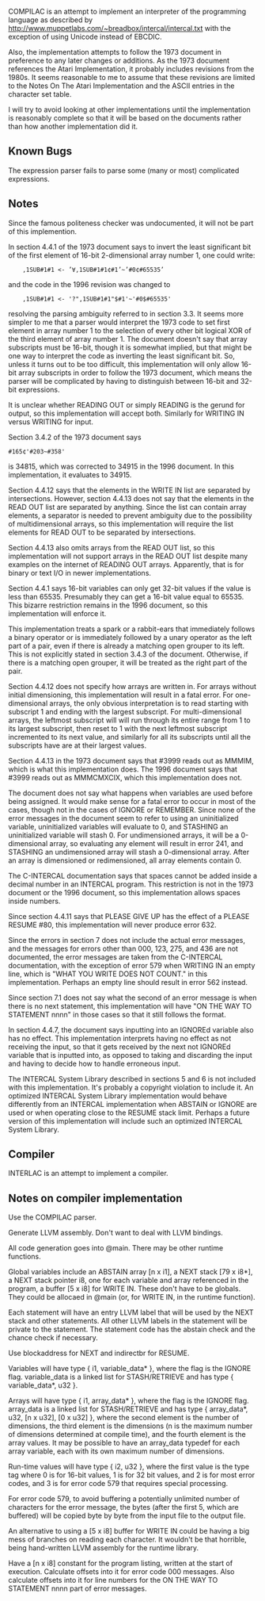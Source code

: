 COMPILAC is an attempt to implement an interpreter of the programming
language as described by
http://www.muppetlabs.com/~breadbox/intercal/intercal.txt
with the exception of using Unicode instead of EBCDIC.

Also, the implementation attempts to follow the 1973 document in
preference to any later changes or additions.  As the 1973 document
references the Atari Implementation, it probably includes revisions
from the 1980s.  It seems reasonable to me to assume that these
revisions are limited to the Notes On The Atari Implementation and
the ASCII entries in the character set table.

I will try to avoid looking at other implementations until the
implementation is reasonably complete so that it will be based on
the documents rather than how another implementation did it.

Known Bugs
----------
The expression parser fails to parse some (many or most) complicated
expressions.

Notes
-----
Since the famous politeness checker was undocumented, it will not be
part of this implemention.

In section 4.4.1 of the 1973 document says
  to invert the least significant bit of the first element of 16-bit
  2-dimensional array number 1, one could write:
```
    ,1SUB#1#1 <- ’∀,1SUB#1#1¢#1’~’#0¢#65535’
```
and the code in the 1996 revision was changed to
```
    ,1SUB#1#1 <- '?",1SUB#1#1"$#1'~'#0$#65535'
```
resolving the parsing ambiguity referred to in section 3.3.  It seems
more simpler to me that a parser would interpret the 1973 code to set
first element in array number 1 to the selection of every other bit
logical XOR of the third element of array number 1.  The document doesn't
say that array subscripts must be 16-bit, though it is somewhat implied,
but that might be one way to interpret the code as inverting the least
significant bit.  So, unless it turns out to be too difficult, this
implementation will only allow 16-bit array subscripts in order to follow
the 1973 document, which means the parser will be complicated by having
to distinguish between 16-bit and 32-bit expressions.

It is unclear whether READING OUT or simply READING is the gerund for
output, so this implementation will accept both.  Similarly for
WRITING IN versus WRITING for input.

Section 3.4.2 of the 1973 document says
```
#165¢'#203~#358'
```
is 34815, which was corrected to 34915 in the 1996 document.  In this
implementation, it evaluates to 34915.

Section 4.4.12 says that the elements in the WRITE IN list are separated
by intersections.  However, section 4.4.13 does not say that the elements
in the READ OUT list are separated by anything.  Since the list can
contain array elements, a separator is needed to prevent ambiguity
due to the possibility of multidimensional arrays, so this implementation
will require the list elements for READ OUT to be separated by
intersections.

Section 4.4.13 also omits arrays from the READ OUT list, so this
implementation will not support arrays in the READ OUT list despite many
examples on the internet of READING OUT arrays.  Apparently, that is
for binary or text I/O in newer implementations.

Section 4.4.1 says 16-bit variables can only get 32-bit values if the
value is less than 65535.  Presumably they can get a 16-bit value equal
to 65535.  This bizarre restriction remains in the 1996 document, so
this implementation will enforce it.

This implementation treats a spark or a rabbit-ears that immediately
follows a binary operator or is immediately followed by a unary operator
as the left part of a pair, even if there is already a matching open
grouper to its left.  This is not explicitly stated in section 3.4.3 of
the document.  Otherwise, if there is a matching open grouper, it will be
treated as the right part of the pair.

Section 4.4.12 does not specify how arrays are written in.  For
arrays without initial dimensioning, this implementation will result in
a fatal error.  For one-dimensional arrays, the only obvious
interpretation is to read starting with subscript 1 and ending with the
largest subscript.  For multi-dimensional arrays, the leftmost subscript
will will run through its entire range from 1 to its largest subscript,
then reset to 1 with the next leftmost subscript incremented to its
next value, and similarly for all its subscripts until all the subscripts
have are at their largest values.

Section 4.4.13 in the 1973 document says that #3999 reads out as MMMIM,
which is what this implementation does.  The 1996 document says that
#3999 reads out as MMMCMXCIX, which this implementation does not.

The document does not say what happens when variables are used before
being assigned.  It would make sense for a fatal error to occur in
most of the cases, though not in the cases of IGNORE or REMEMBER.  Since
none of the error messages in the document seem to refer to using an
uninitialized variable, uninitialized variables will evaluate to 0,
and STASHING an uninitialized variable will stash 0.  For undimensioned
arrays, it will be a 0-dimensional array, so evaluating any element
will result in error 241, and STASHING an undimensioned array will stash
a 0-dimensional array.  After an array is dimensioned or redimensioned,
all array elements contain 0.

The C-INTERCAL documentation says that spaces cannot be added inside a
decimal number in an INTERCAL program.  This restriction is not in the
1973 document or the 1996 document, so this implementation allows spaces
inside numbers.

Since section 4.4.11 says that PLEASE GIVE UP has the effect of a PLEASE
RESUME #80, this implementation will never produce error 632.

Since the errors in section 7 does not include the actual error messages,
and the messages for errors other than 000, 123, 275, and 436 are not
documented, the error messages are taken from the C-INTERCAL documentation,
with the exception of error 579 when WRITING IN an empty line, which is
"WHAT YOU WRITE DOES NOT COUNT." in this implementation.  Perhaps an
empty line should result in error 562 instead.

Since section 7.1 does not say what the second of an error message is
when there is no next statement, this implementation will have "ON THE
WAY TO STATEMENT nnnn" in those cases so that it still follows the
format.

In section 4.4.7, the document says inputting into an IGNOREd variable
also has no effect.  This implementation interprets having no effect as
not receiving the input, so that it gets received by the next not IGNOREd
variable that is inputted into, as opposed to taking and discarding the
input and having to decide how to handle erroneous input.

The INTERCAL System Library described in sections 5 and 6 is not
included with this implementation.  It's probably a copyright violation
to include it.  An optimized INTERCAL System Library implementation
would behave differently from an INTERCAL implementation when ABSTAIN or
IGNORE are used or when operating close to the RESUME stack limit.
Perhaps a future version of this implementation will include such an
optimized INTERCAL System Library.

Compiler
--------
INTERLAC is an attempt to implement a compiler.

## Notes on compiler implementation
Use the COMPILAC parser.

Generate LLVM assembly.  Don't want to deal with LLVM bindings.

All code generation goes into @main.  There may be other runtime functions.

Global variables include an ABSTAIN array [n x i1], a NEXT stack [79 x i8*],
a NEXT stack pointer i8, one for each variable and array referenced in
the program, a buffer [5 x i8] for WRITE IN.  These don't have to be globals.
They could be allocaed in @main (or, for WRITE IN, in the runtime function).

Each statement will have an entry LLVM label that will be used by the NEXT
stack and other statements.  All other LLVM labels in the statement will
be private to the statement.  The statement code has the abstain check and
the chance check if necessary.

Use blockaddress for NEXT and indirectbr for RESUME.

Variables will have type { i1, variable_data* }, where the flag is the IGNORE
flag.  variable_data is a linked list for STASH/RETRIEVE and has type
{ variable_data*, u32 }.

Arrays will have type { i1, array_data* }, where the flag is the IGNORE
flag.  array_data is a linked list for STASH/RETRIEVE and has type
{ array_data*, u32, [n x u32], [0 x u32] }, where the second element is the
number of dimensions, the third element is the dimensions (n is the maximum
number of dimensions determined at compile time), and the fourth element is
the array values.  It may be possible to have an array_data typedef for
each array variable, each with its own maximum number of dimensions.

Run-time values will have type { i2, u32 }, where the first value is the
type tag where 0 is for 16-bit values, 1 is for 32 bit values, and 2
is for most error codes, and 3 is for error code 579 that requires
special processing.

For error code 579, to avoid buffering a potentially unlimited number of
characters for the error message, the bytes (after the first 5, which
are buffered) will be copied byte by byte from the input file to the output
file.

An alternative to using a [5 x i8] buffer for WRITE IN could be having a
big mess of branches on reading each character.  It wouldn't be that
horrible, being hand-written LLVM assembly for the runtime library.

Have a [n x i8] constant for the program listing, written at the start of
execution.  Calculate offsets into it for error code 000 messages.  Also
calculate offsets into it for line numbers for the ON THE WAY TO STATEMENT
nnnn part of error messages.
